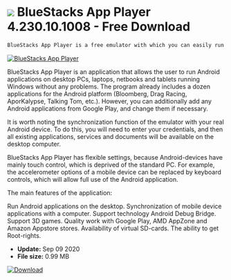 # ![](https://cdn.softexe.net/static/icon/5/bluestacks-app-player-1150.png) BlueStacks App Player 4.230.10.1008 - Free Download

```sh
BlueStacks App Player is a free emulator with which you can easily run any Android application on a Windows desktop PC. There is access to the Google Play app store, synchronization with real Android devices
```
[![BlueStacks App Player](https://gallery.dpcdn.pl/imgc/Tools/9651/g_-_420x350_1.5_-_x20120812160518_00.jpg)](https://softexe.net/win/system/emulators/bluestacks-app-player:ppeR.html)

BlueStacks App Player is an application that allows the user to run Android applications on desktop PCs, laptops, netbooks and tablets running Windows without any problems. The program already includes a dozen applications for the Android platform (Bloomberg, Drag Racing, AporKalypse, Talking Tom, etc.). However, you can additionally add any Android applications from Google Play, and change them if necessary.

It is worth noting the synchronization function of the emulator with your real Android device. To do this, you will need to enter your credentials, and then all existing applications, services and documents will be available on the desktop computer.

BlueStacks App Player has flexible settings, because Android-devices have mainly touch control, which is deprived of the standard PC. For example, the accelerometer options of a mobile device can be replaced by keyboard controls, which will allow full use of the Android application.

The main features of the application:


Run Android applications on the desktop.
Synchronization of mobile device applications with a computer.
Support technology Android Debug Bridge.
Support 3D games.
Quality work with Google Play, AMD AppZone and Amazon Appstore stores.
Availability of virtual SD-cards.
The ability to get Root-rights.


- **Update:** Sep 09 2020
- **File size:** 0.99 MB

[![Download](https://cdn.softexe.net/static/img/download.png)](https://softexe.net/win/system/emulators/bluestacks-app-player:ppeR.html)

